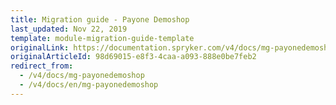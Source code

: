 ```yaml
---
title: Migration guide - Payone Demoshop
last_updated: Nov 22, 2019
template: module-migration-guide-template
originalLink: https://documentation.spryker.com/v4/docs/mg-payonedemoshop
originalArticleId: 98d69015-e8f3-4caa-a093-888e0be7feb2
redirect_from:
  - /v4/docs/mg-payonedemoshop
  - /v4/docs/en/mg-payonedemoshop
---
```




